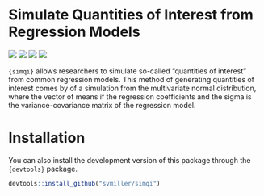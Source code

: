 
# Simulate Quantities of Interest from Regression Models

[![](https://www.r-pkg.org/badges/version/simqi?color=green)](https://cran.r-project.org/package=simqi)
[![](http://cranlogs.r-pkg.org/badges/grand-total/simqi?color=green)](https://cran.r-project.org/package=simqi)
[![](http://cranlogs.r-pkg.org/badges/last-month/simqi?color=green)](https://cran.r-project.org/package=simqi)
[![](http://cranlogs.r-pkg.org/badges/last-week/simqi?color=green)](https://cran.r-project.org/package=simqi)

`{simqi}` allows researchers to simulate so-called “quantities of
interest” from common regression models. This method of generating
quantities of interest comes by of a simulation from the multivariate
normal distribution, where the vector of means if the regression
coefficients and the sigma is the variance-covariance matrix of the
regression model.

# Installation

You can also install the development version of this package through the
`{devtools}` package.

``` r
devtools::install_github("svmiller/simqi")
```

